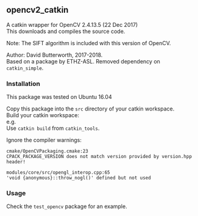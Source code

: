 ## opencv2_catkin

A catkin wrapper for OpenCV 2.4.13.5 (22 Dec 2017)  
This downloads and compiles the source code.  

Note: The SIFT algorithm is included with this version of OpenCV.  

Author: David Butterworth, 2017-2018.  
Based on a package by ETHZ-ASL. Removed dependency on `catkin_simple`.  

### Installation

This package was tested on Ubuntu 16.04  

Copy this package into the `src` directory of your catkin workspace.  
Build your catkin workspace:  
e.g.  
Use `catkin build` from `catkin_tools`.  

Ignore the compiler warnings:  
```
cmake/OpenCVPackaging.cmake:23
CPACK_PACKAGE_VERSION does not match version provided by version.hpp header!

modules/core/src/opengl_interop.cpp:65
'void {anonymous}::throw_nogl()' defined but not used
```

### Usage

Check the `test_opencv` package for an example.  
